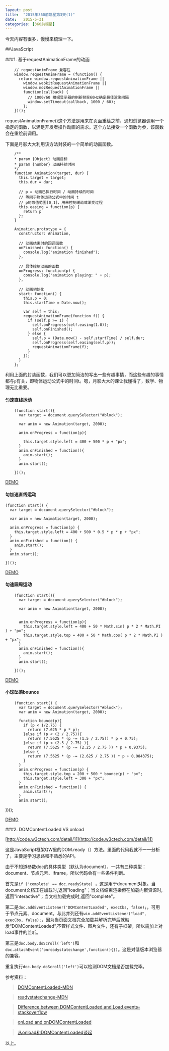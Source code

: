 ```yaml
---
layout: post
title:  "2015年360前端星第3天(1)"
date:   2015-5-31
categories: [360前端星]
---
```


今天内容有很多，慢慢来梳理一下。

##JavaScript

###1. 基于requestAnimationFrame的动画

		// requestAnimFrame 兼容性
	    window.requestAnimFrame = (function() {
	      return window.requestAnimationFrame ||
	        window.webkitRequestAnimationFrame ||
	        window.mozRequestAnimationFrame ||
	        function(callback) {
	          // 1000/60 根据显示器的刷新频率60Hz确定最佳渲染间隔
	          window.setTimeout(callback, 1000 / 60);
	        };
	    })();
	
requestAnimationFrame()这个方法是用来在页面重绘之前，通知浏览器调用一个指定的函数，以满足开发者操作动画的需求。这个方法接受一个函数为参，该函数会在重绘前调用。

下面是月影大大利用该方法封装的一个简单的动画函数。
		
		
	    /**
	    * param {Object} 动画目标
	    * param {number} 动画持续时间
	    */
	    function Animation(target, dur) {
	      this.target = target;
	      this.dur = dur;
	
	      // p = 动画已执行时间 / 动画持续的时间
		  // 等同于物体运动公式中的时间 t
		  // p的取值范围[0,1]，用来控制缓动或渐变过程
	      this.easing = function(p) {
	        return p
	      };
	    }
	
	    Animation.prototype = {
	      constructor: Animation,
	
	      // 动画结束时的回调函数
	      onFinished: function() {
	        console.log("animation finished");
	      },
	
	      // 具体控制动画的函数
	      onProgress: function(p) {
	        console.log("animation playing: " + p);
	      },
	
	      // 动画初始化
	      start: function() {
	        this.p = 0;
	        this.startTime = Date.now();
	
	        var self = this;
	        requestAnimationFrame(function f() {
	          if (self.p >= 1) {
	            self.onProgress(self.easing(1.0));
	            self.onFinished();
	          } else {
	            self.p = (Date.now() - self.startTime) / self.dur;
	            self.onProgress(self.easing(self.p));
	            requestAnimationFrame(f);
	          }
	        });
	      }
	    };
	
利用上面的封装函数，我们可以更加简洁的写出一些有趣事情，而这些有趣的事情都与`p`有关，即物体运动公式中的时间t。嗯，月影大大的课让我懂得了，数学、物理无比重要。

#### 匀速直线运动
		
	    (function start(){
		  var target = document.querySelector("#block");
		
		  var anim = new Animation(target, 2000);
		
		  anim.onProgress = function(p){
			
		    this.target.style.left = 400 + 500 * p + "px";
		  }
		  anim.onFinished = function(){
		    anim.start();
		  }
		  anim.start();
		
		})();
	
[DEMO](http://code.w3ctech.com/detail/1030)	
	
#### 匀加速直线运动

	(function start() {
	  var target = document.querySelector("#block");
	
	  var anim = new Animation(target, 2000);
	
	  anim.onProgress = function(p) {
	    this.target.style.left = 400 + 500 * 0.5 * p * p + "px";
	  }
	  anim.onFinished = function() {
	    anim.start();
	  }
	  anim.start();
	
	})();

[DEMO](http://code.w3ctech.com/detail/1032)

#### 匀速圆周运动

		(function start(){
		  var target = document.querySelector("#block");
		
		  var anim = new Animation(target, 2000);
		
		
		  anim.onProgress = function(p){
		    this.target.style.left = 400 + 50 * Math.sin( p * 2 * Math.PI ) + "px";
		    this.target.style.top = 400 + 50 * Math.cos( p * 2 * Math.PI ) + "px";
		  }
		  anim.onFinished = function(){
		    anim.start();
		  }
		  anim.start();
		
		})();
	
[DEMO](http://code.w3ctech.com/detail/1031)
		
#### 小球坠落bounce

		(function start() {
		  var target = document.querySelector("#block");
		  var anim = new Animation(target, 2000);
		
		  function bounce(p){
		    if (p < 1/2.75) {
		      return (7.625 * p * p);
		    }else if (p < (2 / 2.75)){
		      return (7.5625 * (p -= (1.5 / 2.75)) * p + 0.75);
		    }else if (p < (2.5 / 2.75) ){
		      return (7.5625 * (p -= (2.25 / 2.75 )) * p + 0.9375); 
		    }else {
		      return (7.5625 * (p -= (2.625 / 2.75 )) * p + 0.984375);
		    }
		  }
		  anim.onProgress = function(p) {
		    this.target.style.top = 200 + 500 * bounce(p) + "px";
		    this.target.style.left = 300 + "px";
		  }
		  anim.onFinished = function() {
		    anim.start();
		  }
		  anim.start();

})();

[DEMO](http://code.w3ctech.com/detail/1034)

###2. DOMContentLoaded VS onload

[http://code.w3ctech.com/detail/11](http://code.w3ctech.com/detail/11)

这是JavaScript框架QW里的DOM.ready（）方法。里面的代码我就不一一分析了，主要是学习思路和不熟悉的API。

由于不知道参数doc的具体类型（默认为document），一共有三种类型：document、节点元素、iframe，所以代码会有一些条件判断。

首先是`if ('complete' == doc.readyState) `，这是用于document对象。当document文档正在加载时,返回"loading"；当文档结束渲染但在加载内嵌资源时,返回"interactive"；当文档加载完成时,返回"complete"。

第二是`doc.addEventListener('DOMContentLoaded', execCbs, false);`，可用于节点元素、document。与此并列还有`win.addEventListener("load", execCbs, false);`，因为当页面文档完全加载并解析完毕后就触发“DOMContentLoaded”,不管样式文件、图片文件，还有子框架，所以需加上对load事件的监听。

第三是`doc.body.doScroll('left')`和`doc.attachEvent('onreadystatechange',function(){})`。这是对低版本浏览器的兼容。

重复执行`doc.body.doScroll('left')`可以检测DOM文档是否加载完毕。

参考资料：

> [DOMContentLoaded-MDN](https://developer.mozilla.org/zh-CN/docs/Web/Events/DOMContentLoaded)

> [readystatechange-MDN](https://developer.mozilla.org/en-US/docs/Web/Events/readystatechange)

> [Difference between DOMContentLoaded and Load events-stackoverflow](http://stackoverflow.com/questions/2414750/difference-between-domcontentloaded-and-load-events)

> [onLoad and onDOMContentLoaded](http://javascript.info/tutorial/onload-ondomcontentloaded)

> [从onload和DOMContentLoaded谈起](http://www.cnblogs.com/hh54188/archive/2013/03/01/2939426.html)

以上。